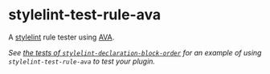 # stylelint-test-rule-ava

A [stylelint] rule tester using [AVA].

*See [the tests of `stylelint-declaration-block-order`](https://github.com/hudochenkov/stylelint-declaration-block-order/blob/master/test/index.js) for an example of using `stylelint-test-rule-ava` to test your plugin.*

[stylelint]: http://stylelint.io/
[AVA]: https://github.com/avajs/ava
